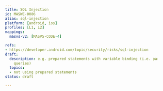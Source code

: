 ```yaml
---
title: SQL Injection
id: MASWE-0086
alias: sql-injection
platform: [android, ios]
profiles: [L1, L2]
mappings:
  masvs-v2: [MASVS-CODE-4]

refs:
- https://developer.android.com/topic/security/risks/sql-injection
draft:
  description: e.g. prepared statements with variable binding (i.e. parameterized
    queries)
  topics:
  - not using prepared statements
status: draft

---
```



